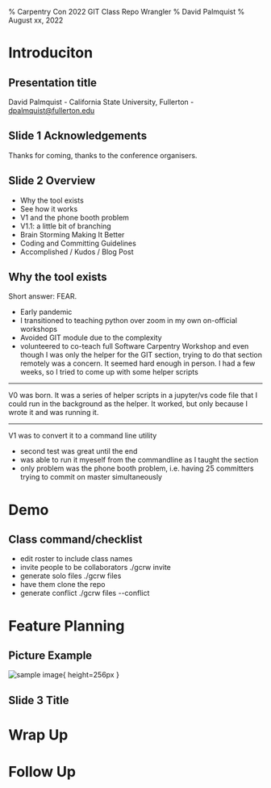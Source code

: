 % Carpentry Con 2022  GIT Class Repo Wrangler
% David Palmquist
% August xx, 2022

# Introduciton
## Presentation title
David Palmquist - California State University, Fullerton - dpalmquist@fullerton.edu

## Slide 1 Acknowledgements
Thanks for coming, thanks to the conference organisers.

## Slide 2 Overview
- Why the tool exists
- See how it works
- V1 and the phone booth problem
- V1.1:  a little bit of branching
- Brain Storming Making It Better
- Coding and Committing Guidelines
- Accomplished / Kudos / Blog Post

## Why the tool exists
Short answer: FEAR.  
- Early pandemic
- I transitioned to teaching python over zoom in my own on-official workshops
- Avoided GIT module due to the complexity
- volunteered to co-teach full Software Carpentry Workshop and even though I was only the helper for the GIT section, trying to do that section remotely was a concern.  It seemed hard enough in person.  I had a few weeks, so I tried to come up with some helper scripts
________________

V0 was born.  It was a series of helper scripts in a jupyter/vs code file that I could run in the background as the helper. It worked, but only because I wrote it and was running it.

--------
V1 was to convert it to a command line utility
- second test was great until the end
- was able to run it myeself from the commandline as I taught the section
- only problem was the phone booth problem, i.e. having 25 committers trying to commit on master simultaneously

# Demo
## Class command/checklist
 - edit roster to include class names
 - invite people to be collaborators ./gcrw invite
 - generate solo files ./gcrw files
 - have them clone the repo
 - generate conflict ./gcrw files --conflict

# Feature Planning 
## Picture Example
![sample image](images/image.jpg){ height=256px }


## Slide 3 Title
# Wrap Up
# Follow Up
